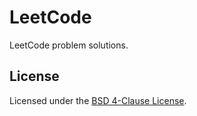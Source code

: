 # LeetCode

LeetCode problem solutions.

## License

Licensed under the [BSD 4-Clause License](LICENSE).
